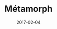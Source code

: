 ---
layout: post
title: "Métamorph"
date: 2017-02-04
categories: [Appels à l'aide]
image: http://www.pokepedia.fr/images/e/e3/M%C3%A9tamorph-RFVF.png
caught: Métamorph
location: Mont Hokulani
level: 28
version: Lune
---